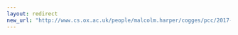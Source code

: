 ```yaml
---
layout: redirect
new_url: "http://www.cs.ox.ac.uk/people/malcolm.harper/cogges/pcc/2017-09/index.html"
---
```

